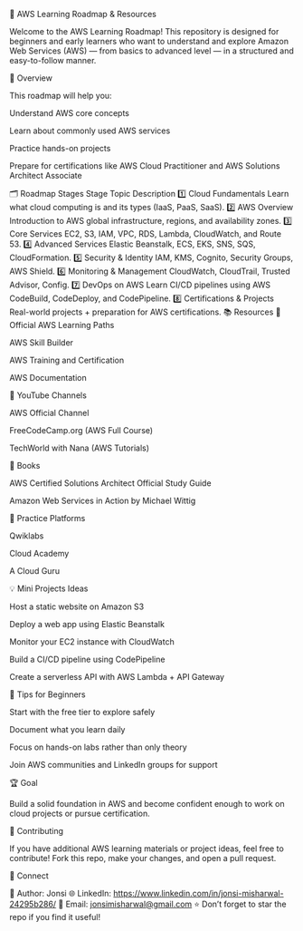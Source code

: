 🧭 AWS Learning Roadmap & Resources

Welcome to the AWS Learning Roadmap!
This repository is designed for beginners and early learners who want to understand and explore Amazon Web Services (AWS) — from basics to advanced level — in a structured and easy-to-follow manner.

🚀 Overview

This roadmap will help you:

Understand AWS core concepts

Learn about commonly used AWS services

Practice hands-on projects

Prepare for certifications like AWS Cloud Practitioner and AWS Solutions Architect Associate

🗂️ Roadmap Stages
Stage	Topic	Description
1️⃣	Cloud Fundamentals	Learn what cloud computing is and its types (IaaS, PaaS, SaaS).
2️⃣	AWS Overview	Introduction to AWS global infrastructure, regions, and availability zones.
3️⃣	Core Services	EC2, S3, IAM, VPC, RDS, Lambda, CloudWatch, and Route 53.
4️⃣	Advanced Services	Elastic Beanstalk, ECS, EKS, SNS, SQS, CloudFormation.
5️⃣	Security & Identity	IAM, KMS, Cognito, Security Groups, AWS Shield.
6️⃣	Monitoring & Management	CloudWatch, CloudTrail, Trusted Advisor, Config.
7️⃣	DevOps on AWS	Learn CI/CD pipelines using AWS CodeBuild, CodeDeploy, and CodePipeline.
8️⃣	Certifications & Projects	Real-world projects + preparation for AWS certifications.
📚 Resources
🔹 Official AWS Learning Paths

AWS Skill Builder

AWS Training and Certification

AWS Documentation

🔹 YouTube Channels

AWS Official Channel

FreeCodeCamp.org (AWS Full Course)

TechWorld with Nana (AWS Tutorials)

🔹 Books

AWS Certified Solutions Architect Official Study Guide

Amazon Web Services in Action by Michael Wittig

🔹 Practice Platforms

Qwiklabs

Cloud Academy

A Cloud Guru

💡 Mini Projects Ideas

Host a static website on Amazon S3

Deploy a web app using Elastic Beanstalk

Monitor your EC2 instance with CloudWatch

Build a CI/CD pipeline using CodePipeline

Create a serverless API with AWS Lambda + API Gateway

🧠 Tips for Beginners

Start with the free tier to explore safely

Document what you learn daily

Focus on hands-on labs rather than only theory

Join AWS communities and LinkedIn groups for support

🏆 Goal

Build a solid foundation in AWS and become confident enough to work on cloud projects or pursue certification.

🤝 Contributing

If you have additional AWS learning materials or project ideas, feel free to contribute!
Fork this repo, make your changes, and open a pull request.

📩 Connect

💬 Author: Jonsi
🌐 LinkedIn: https://www.linkedin.com/in/jonsi-misharwal-24295b286/
📧 Email: jonsimisharwal@gmail.com
⭐ Don’t forget to star the repo if you find it useful!
